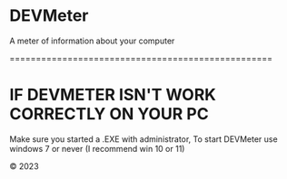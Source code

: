# DEVMeter
A meter of information about your computer



==================================================
# IF DEVMETER ISN'T WORK CORRECTLY ON YOUR PC

Make sure you started a .EXE with administrator,
To start DEVMeter use windows 7 or never (I recommend win 10 or 11)

© 2023
